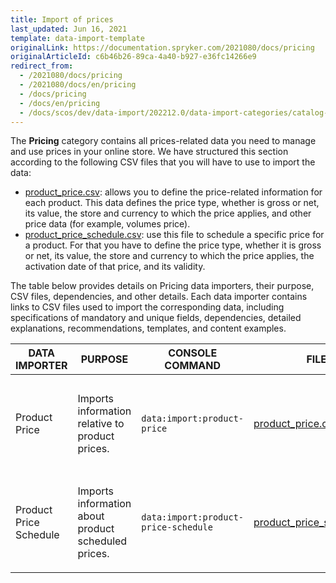 ```yaml
---
title: Import of prices
last_updated: Jun 16, 2021
template: data-import-template
originalLink: https://documentation.spryker.com/2021080/docs/pricing
originalArticleId: c6b46b26-89ca-4a40-b927-e36fc14266e9
redirect_from:
  - /2021080/docs/pricing
  - /2021080/docs/en/pricing
  - /docs/pricing
  - /docs/en/pricing
  - /docs/scos/dev/data-import/202212.0/data-import-categories/catalog-setup/pricing/pricing.html
---
```


The **Pricing** category contains all prices-related data you need to manage and use prices in your online store. We have structured this section according to the following CSV files that you will have to use to import the data:

* [product_price.csv](/docs/pbc/all/price-management/{{site.version}}/import-and-export-data/file-details-product-price.csv.html): allows you to define the price-related information for each product. This data defines the price type, whether is gross or net, its value, the store and currency to which the price applies, and other price data (for example, volumes price).
* [product_price_schedule.csv](/docs/pbc/all/price-management/{{site.version}}/import-and-export-data/file-details-product-price-schedule.csv.html): use this file to schedule a specific price for a product. For that you have to define the price type, whether it is gross or net, its value, the store and currency to which the price applies, the activation date of that price, and its validity.

The table below provides details on Pricing data importers, their purpose, CSV files, dependencies, and other details. Each data importer contains links to CSV files used to import the corresponding data, including specifications of mandatory and unique fields, dependencies, detailed explanations, recommendations, templates, and content examples.

| DATA IMPORTER | PURPOSE | CONSOLE COMMAND | FILES | DEPENDENCIES |
| --- | --- | --- | --- |--- |
| Product Price   | Imports information relative to product prices. |`data:import:product-price` | [product_price.csv](/docs/pbc/all/price-management/{{site.version}}/import-and-export-data/file-details-product-price.csv.html)|<ul><li>[product_abstract.csv](/docs/pbc/all/product-information-management/{{site.version}}/base-shop/import-and-export-data/products-data-import/file-details-product-abstract.csv.html)</li><li>[product_concrete.csv](/docs/pbc/all/product-information-management/{{site.version}}/base-shop/import-and-export-data/products-data-import/file-details-product-concrete.csv.html)</li><li>*stores.php* configuration file of demo shop PHP project</li></ul>  |
| Product Price Schedule  | Imports information about product scheduled prices.  |`data:import:product-price-schedule` |[product_price_schedule.csv](/docs/pbc/all/price-management/{{site.version}}/import-and-export-data/file-details-product-price-schedule.csv.html) | <ul><li>[product_abstract.csv](/docs/pbc/all/product-information-management/{{site.version}}/base-shop/import-and-export-data/products-data-import/file-details-product-abstract.csv.html)</li><li>[product_concrete.csv](/docs/pbc/all/product-information-management/{{site.version}}/base-shop/import-and-export-data/products-data-import/file-details-product-concrete.csv.html)</li><li>stores.php configuration file of demo shop PHP project</li></ul> |
